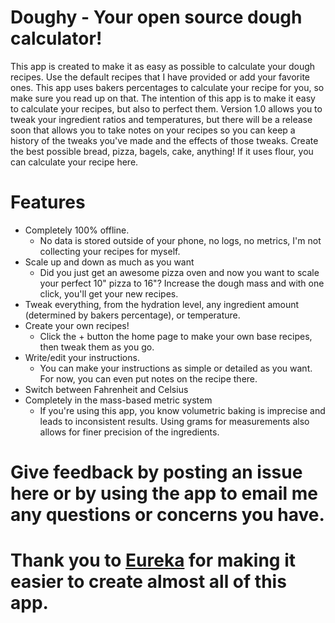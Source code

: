 # Doughy - Your open source dough calculator!

This app is created to make it as easy as possible to calculate your dough recipes. Use the default recipes that I have provided or add your favorite ones. This app uses bakers percentages to calculate your recipe for you, so make sure you read up on that. The intention of this app is to make it easy to calculate your recipes, but also to perfect them. Version 1.0 allows you to tweak your ingredient ratios and temperatures, but there will be a release soon that allows you to take notes on your recipes so you can keep a history of the tweaks you've made and the effects of those tweaks. Create the best possible bread, pizza, bagels, cake, anything! If it uses flour, you can calculate your recipe here.

# Features
- Completely 100% offline.
  - No data is stored outside of your phone, no logs, no metrics, I'm not collecting your recipes for myself.
- Scale up and down as much as you want
  - Did you just get an awesome pizza oven and now you want to scale your perfect 10" pizza to 16"? Increase the dough mass and with one click, you'll get your new recipes.
- Tweak everything, from the hydration level, any ingredient amount (determined by bakers percentage), or temperature.
- Create your own recipes!
  - Click the + button the home page to make your own base recipes, then tweak them as you go.
- Write/edit your instructions.
  - You can make your instructions as simple or detailed as you want. For now, you can even put notes on the recipe there.
- Switch between Fahrenheit and Celsius
- Completely in the mass-based metric system
  - If you're using this app, you know volumetric baking is imprecise and leads to inconsistent results. Using grams for measurements also allows for finer precision of the ingredients.

# Give feedback by posting an issue here or by using the app to email me any questions or concerns you have.

# Thank you to [Eureka](https://github.com/xmartlabs/Eureka/) for making it easier to create almost all of this app.
